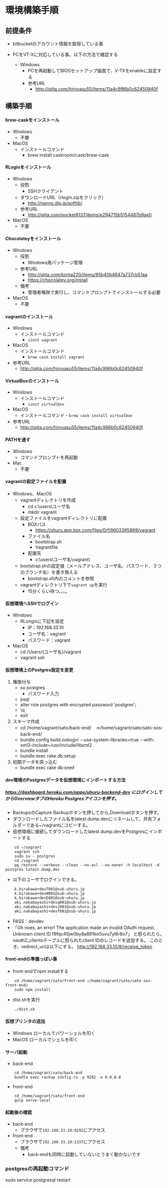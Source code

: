 # 環境構築手順

## 前提条件
- bitbucketのアカウント情報を取得している事

- PCをVT-Xに対応している事。以下の方法で確認する
    - Windows
        - PCを再起動してBIOSセットアップ画面で、V-TXをenableに設定する
        - 参考URL
            - http://qiita.com/hiroyasu55/items/11a4c996b0c62450940f

## 構築手順

#### brew-caskをインストール
- Windows
    - 不要
- MacOS
    - インストールコマンド
        - brew install caskroom/cask/brew-cask

#### RLoginをインストール
- Windows
    - 役割
        - SSHクライアント
     - ダウンロードURL（rlogin.zipをクリック）
        - http://nanno.dip.jp/softlib/
    - 参考URL
        - http://qiita.com/pocket8137/items/e294715b5154487b9ae0
- MacOS
    - 不要

#### Chocolateyをインストール
- Windows
    - 役割
        - Windows用パッケージ管理
    - 参考URL
        - http://qiita.com/konta220/items/95b40b4647a737cb51aa
        - https://chocolatey.org/install
    - 備考
        - 管理者権限で実行し、コマンドプロンプトでインストールする必要
- MacOS
    - 不要

#### vagrantのインストール
- Windows
    - インストールコマンド
        - `cinst vagrant`
- MacOS
    - インストールコマンド
        - `brew cask install vagrant`
- 参考URL
    - http://qiita.com/hiroyasu55/items/11a4c996b0c62450940f

#### VirtualBoxのインストール
- Windows
    - インストールコマンド
        - `cinst virtualbox`
- MacOS
    - インストールコマンド
          - `brew cask install virtualbox`
- 参考URL
    - http://qiita.com/hiroyasu55/items/11a4c996b0c62450940f

#### PATHを通す
- Windows
    - コマンドプロンプトを再起動
- Mac
    - 不要

#### vagrantの設定ファイルを配置
- Windows、MacOS
    - vagrantディレクトリを作成
        - cd c:\users\ユーザ名
        - mkdir vagrant
    - 設定ファイルをvagrantディレクトリに配置
        - BOXパス
            - https://uhuru.app.box.com/files/0/f/8603385869/vagrant
        - ファイル名
            - bootstrap.sh
            - Vagrantfile
        - 配置先
            - c:\users\ユーザ名\vagrant\
    - bootstrap.shの設定値（メールアドレス、ユーザ名、パスワード、３つのブランチ名）を書き換える
        - bootstrap.sh内のコメントを参照
    - vagrantディレクトリ下で`vagrant up`を実行
        - 15分くらい待つ。。。。

#### 仮想環境へSSHでログイン
- Windows
    - RLonginに下記を設定
        - IP：192.168.33.10
        - ユーザ名：vagrant
        - パスワード：vagrant
- MacOS
    - cd /Users/{ユーザ名}/vagrant
    - vagrant ssh

#### 仮想環境上のPostgres設定を変更
1. 権限付与
    - su postgres
        - パスワード入力
    - psql
    - alter role postgres with encrypted password 'postgres';
    - \q
    - exit
2. スキーマ作成
    - cd /home/vagrant/sato/back-end/　→/home/vagrant/sato/sato-sos-back-end/　
    - bundle config build.nokogiri --use-system-libraries=true --with-xml2-include=/usr/include/libxml2
    - bundle install
    - bundle exec rake db:setup
3. 初期データを突っ込む
    - bundle exec rake db:seed



#### dev環境のPostgresデータを仮想環境にインポートする方法
##### https://dashboard.heroku.com/apps/uhuru-backend-dev にログインしてからOverviewタブのHeroku Postgresアイコンを押す。
- BackupsのCapture Backupボタンを押してから,Downloadボタンを押す。
- ダウンロードしたファイル名をlatest.dump.devにリネームして、共有フォルダーである~/vagrantにコピーする。
- 仮想環境に接続してダウンロードしたlatest.dump.devをPostgresにインポートする

```
    cd ~/vagrant
    vagrant ssh
    sudo su - postgres
    cd /vagrant
    pg_restore --verbose --clean --no-acl --no-owner -h localhost -d postgres latest.dump.dev
```
- 以下のユーザでログインできる。
```
    k.hirakawa+devT001@sub-uhuru.jp
    k.hirakawa+devH001@sub-uhuru.jp
    k.hirakawa+devE001@sub-uhuru.jp
    aki.nakabayashi+devq001@sub-uhuru.jp
    aki.nakabayashi+devj001@sub-uhuru.jp
    aki.nakabayashi+devf001@sub-uhuru.jp
```
- PASS：devdev
- 「Oh noes, an error!
     The application made an invalid OAuth request.
     Unknown client ID f9fqc45jw0by8a891ko0uvu7yl6r8o7」
    と怒られたら、
    oauth2_clientsテーブルに怒られたclient IDのレコードを追加する。
    このとき、redirect_uriは以下にする。
    http://192.168.33.10/#/receive_token

#### front-endの準備っぽい事
- front-endでnpm installする
```
    cd /home/vagrant/sato/front-end →/home/vagrant/sato/sato-sos-front-end/
    sudo npm install
```

- dist.shを実行
```
    ./dist.sh
```

#### 仮想プリンタの追加
- Windows
    ローカルでパワーシェルを叩く
- MacOS
    ローカルでシェルを叩く

#### サーバ起動
- back-end
```
    cd /home/vagrant/sato/back-end
    bundle exec rackup config.ru -p 9292 -o 0.0.0.0
```
- front-end
```
    cd /home/vagrant/sato/front-end
    gulp serve-local
```

#### 起動後の確認
- back-end
    - ブラウザで`192.168.33.10:9292`にアクセス
- front-end
    - ブラウザで`192.168.33.10:1337`にアクセス
    - 備考
        - back-endも同時に起動していないとうまく動かないです

### postgresの再起動コマンド
sudo service postgresql restart

